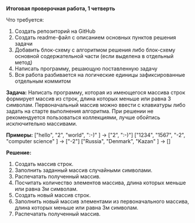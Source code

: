 **Итоговая проверочная работа, 1 четверть**

Что требуется:

1. Создать репозиторий на GitHub
2. Создать readme-файл c описанием основных пунктов решения задачи
3. Добавить блок-схему с алгоритмом решения либо блок-схему основной содержательной части (если выделена в отдельный метод)
4. Написать программу, решающую поставленную задачу
5. Вся работа разбивается на логические единицы зафиксированные отдельным коммитом

**Задача:** Написать программу, которая из имеющегося массива строк формирует массив из строк, длина которых меньше или равна 3 символам. Первоначальный массив можно ввести с клавиатуры либо задать на старте выполнения алгоритма. При решении не рекомендуется пользоваться коллекциями, лучше обойтись исключительно массивами.

**Примеры:**
 ["hello", "2", "world", ":-)" ] -> ["2", ":-)"]
 ["1234", "1567", "-2", "computer science" ] -> ["-2"] 
 ["Russia", "Denmark", "Kazan" ] -> []

 **Решение:**

1. Создать массив строк.
2. Заполнить заданный массив случайными символами.
3. Распечатать полученный массив.
4. Посчитать количество элементов массива, длина которых меньше или равна 3м символам.
5. Создать новый массив строк.
6. Заполнить новый массив элементами из первоначального массива, длина которых меньше или равна 3м символам.
7. Распечатать полученный массив.
